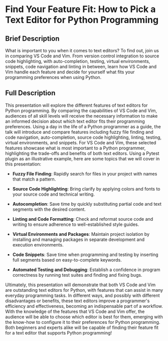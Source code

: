 # Find Your Feature Fit: How to Pick a Text Editor for Python Programming

## Brief Description

What is important to you when it comes to text editors? To find out, join us in
comparing VS Code and Vim. From version control integration to source code
highlighting, with auto-completion, testing, virtual environments, snippets,
code navigation and linting in between, learn how VS Code and Vim handle each
feature and decide for yourself what fits your programming preferences when
using Python.

## Full Description

This presentation will explore the different features of text editors for Python
programming. By comparing the capabilities of VS Code and Vim, audiences of all
skill levels will receive the necessary information to make an informed decision
about which text editor fits their programming preferences. Using a day in the
life of a Python programmer as a guide, the talk will introduce and compare
features including fuzzy file finding and code navigation, auto-completion,
source code highlighting, linting, testing, virtual environments, and snippets.
For VS Code and Vim, these selected features showcase what is most important to
a Python programmer, highlighting the trade-offs and benefits of both text
editors. Using a Pytest plugin as an illustrative example, here are some topics
that we will cover in this presentation:

- **Fuzzy File Finding**: Rapidly search for files in your project with names
  that match a pattern.

- **Source Code Highlighting**: Bring clarify by applying colors and fonts to
  your source code and technical writing.

- **Autocompletion**: Save time by quickly substituting partial code and text
  segments with the desired content.

- **Linting and Code Formatting**: Check and reformat source code and writing to
  ensure adherence to well-established style guides.

- **Virtual Environments and Packages**: Maintain project isolation by
  installing and managing packages in separate development and execution
  environments.

- **Code Snippets**: Save time when programming and testing by inserting full
  segments based on easy-to-complete keywords.

- **Automated Testing and Debugging**: Establish a confidence in program
  correctness by running test suites and finding and fixing bugs.

Ultimately, this presentation will demonstrate that both VS Code and Vim are
outstanding text editors for Python, with features that can assist in many
everyday programming tasks. In different ways, and possibly with different
disadvantages or benefits, these text editors improve a programmer's efficiency
and effectiveness, becoming an indispensable part of a workflow. With the
knowledge of the features that VS Code and Vim offer, the audience will be able
to choose which editor is best for them, emerging with the know-how to configure
it to their preferences for Python programming. Both beginners and experts alike
will be capable of finding their feature fit for a text editor that supports
Python programming!
